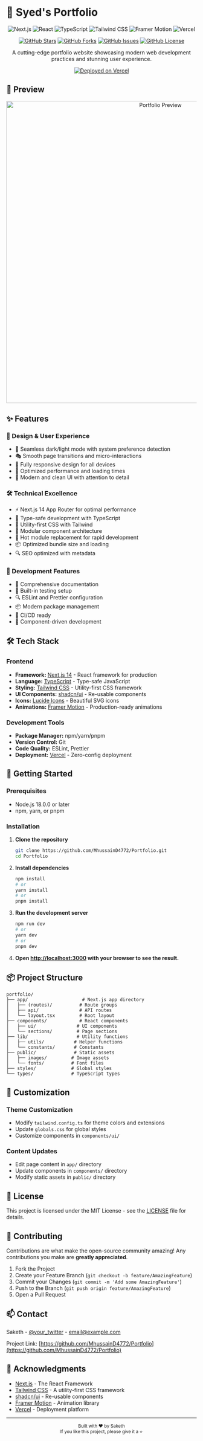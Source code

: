 # 🚀 Syed's Portfolio

<div align="center">

![Next.js](https://img.shields.io/badge/Next.js-14.2.14-black?style=for-the-badge&logo=next.js)
![React](https://img.shields.io/badge/React-18-blue?style=for-the-badge&logo=react)
![TypeScript](https://img.shields.io/badge/TypeScript-5-blue?style=for-the-badge&logo=typescript)
![Tailwind CSS](https://img.shields.io/badge/Tailwind_CSS-3.4.1-38B2AC?style=for-the-badge&logo=tailwind-css)
![Framer Motion](https://img.shields.io/badge/Framer_Motion-11.11.1-black?style=for-the-badge&logo=framer)
![Vercel](https://img.shields.io/badge/Vercel-000000?style=for-the-badge&logo=vercel&logoColor=white)

[![GitHub Stars](https://img.shields.io/github/stars/MhussainD4772/Portfolio?style=social)](https://github.com/MhussainD4772/Portfolio/stargazers)
[![GitHub Forks](https://img.shields.io/github/forks/MhussainD4772/Portfolio?style=social)](https://github.com/MhussainD4772/Portfolio/network/members)
[![GitHub Issues](https://img.shields.io/github/issues/MhussainD4772/Portfolio?style=social)](https://github.com/MhussainD4772/Portfolio/issues)
[![GitHub License](https://img.shields.io/github/license/MhussainD4772/Portfolio?style=social)](https://github.com/MhussainD4772/Portfolio/blob/main/LICENSE)

A cutting-edge portfolio website showcasing modern web development practices and stunning user experience.

[![Deployed on Vercel](https://img.shields.io/badge/Deployed%20on-Vercel-black?style=for-the-badge&logo=vercel)](https://vercel.com)

</div>

## 📸 Preview

<div align="center">
  <img src="public/preview.png" alt="Portfolio Preview" width="800"/>
</div>

## ✨ Features

### 🎨 Design & User Experience
- 🌙 Seamless dark/light mode with system preference detection
- 🎭 Smooth page transitions and micro-interactions
- 📱 Fully responsive design for all devices
- 🎯 Optimized performance and loading times
- 🎨 Modern and clean UI with attention to detail

### 🛠️ Technical Excellence
- ⚡ Next.js 14 App Router for optimal performance
- 🎯 Type-safe development with TypeScript
- 🎨 Utility-first CSS with Tailwind
- 🧩 Modular component architecture
- 🔄 Hot module replacement for rapid development
- 📦 Optimized bundle size and loading
- 🔍 SEO optimized with metadata

### 🚀 Development Features
- 📝 Comprehensive documentation
- 🧪 Built-in testing setup
- 🔍 ESLint and Prettier configuration
- 📦 Modern package management
- 🔄 CI/CD ready
- 🎨 Component-driven development

## 🛠️ Tech Stack

### Frontend
- **Framework:** [Next.js 14](https://nextjs.org/) - React framework for production
- **Language:** [TypeScript](https://www.typescriptlang.org/) - Type-safe JavaScript
- **Styling:** [Tailwind CSS](https://tailwindcss.com/) - Utility-first CSS framework
- **UI Components:** [shadcn/ui](https://ui.shadcn.com/) - Re-usable components
- **Icons:** [Lucide Icons](https://lucide.dev/) - Beautiful SVG icons
- **Animations:** [Framer Motion](https://www.framer.com/motion/) - Production-ready animations

### Development Tools
- **Package Manager:** npm/yarn/pnpm
- **Version Control:** Git
- **Code Quality:** ESLint, Prettier
- **Deployment:** [Vercel](https://vercel.com) - Zero-config deployment

## 🚀 Getting Started

### Prerequisites
- Node.js 18.0.0 or later
- npm, yarn, or pnpm

### Installation

1. **Clone the repository**
   ```bash
   git clone https://github.com/MhussainD4772/Portfolio.git
   cd Portfolio
   ```

2. **Install dependencies**
   ```bash
   npm install
   # or
   yarn install
   # or
   pnpm install
   ```

3. **Run the development server**
   ```bash
   npm run dev
   # or
   yarn dev
   # or
   pnpm dev
   ```

4. **Open [http://localhost:3000](http://localhost:3000) with your browser to see the result.**

## 📦 Project Structure

```
portfolio/
├── app/                    # Next.js app directory
│   ├── (routes)/          # Route groups
│   ├── api/               # API routes
│   └── layout.tsx         # Root layout
├── components/            # React components
│   ├── ui/               # UI components
│   └── sections/         # Page sections
├── lib/                  # Utility functions
│   ├── utils/           # Helper functions
│   └── constants/       # Constants
├── public/              # Static assets
│   ├── images/         # Image assets
│   └── fonts/          # Font files
├── styles/             # Global styles
└── types/              # TypeScript types
```

## 🎨 Customization

### Theme Customization
- Modify `tailwind.config.ts` for theme colors and extensions
- Update `globals.css` for global styles
- Customize components in `components/ui/`

### Content Updates
- Edit page content in `app/` directory
- Update components in `components/` directory
- Modify static assets in `public/` directory

## 📝 License

This project is licensed under the MIT License - see the [LICENSE](LICENSE) file for details.

## 🤝 Contributing

Contributions are what make the open-source community amazing! Any contributions you make are **greatly appreciated**.

1. Fork the Project
2. Create your Feature Branch (`git checkout -b feature/AmazingFeature`)
3. Commit your Changes (`git commit -m 'Add some AmazingFeature'`)
4. Push to the Branch (`git push origin feature/AmazingFeature`)
5. Open a Pull Request

## 📫 Contact

Saketh - [@your_twitter](https://twitter.com/your_twitter) - email@example.com

Project Link: [https://github.com/MhussainD4772/Portfolio](https://github.com/MhussainD4772/Portfolio)

## 🙏 Acknowledgments

- [Next.js](https://nextjs.org/) - The React Framework
- [Tailwind CSS](https://tailwindcss.com/) - A utility-first CSS framework
- [shadcn/ui](https://ui.shadcn.com/) - Re-usable components
- [Framer Motion](https://www.framer.com/motion/) - Animation library
- [Vercel](https://vercel.com) - Deployment platform

---

<div align="center">
  <sub>Built with ❤️ by Saketh</sub>
  <br>
  <sub>If you like this project, please give it a ⭐️</sub>
</div>
